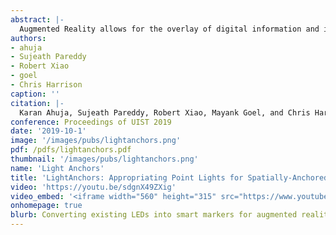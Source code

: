 ```yaml
---
abstract: |-
  Augmented Reality allows for the overlay of digital information and interactive content onto scenes and objects. In order to provide tight registration of data onto objects in a scene, it is most common for markers to be employed, such as QR Codes and ArUco markers. LightAnchors enables spatially-anchored data in augmented reality applications without special hardware. Unlike most prior tracking methods, which instrument objects with markers, LightAnchors takes advantage of point lights already found in many objects and environments. For example, most electrical appliances now feature small (LED) status lights, and light bulbs are common in indoor and outdoor settings. In addition to leveraging point lights for in-view anchoring, we also co-opt these lights for data transmission, blinking them rapidly to encode binary data. This allows “dumb” devices to become smarter through AR with minimal extra cost. For example, a glue gun can transmit its live temperature and a security camera can broadcast its privacy policy.
authors:
- ahuja
- Sujeath Pareddy
- Robert Xiao
- goel
- Chris Harrison
caption: ''
citation: |-
  Karan Ahuja, Sujeath Pareddy, Robert Xiao, Mayank Goel, and Chris Harrison. 2019. LightAnchors: Appropriating Point Lights for Spatially-Anchored Augmented Reality Interfaces. In Proceedings of the 32nd Annual ACM Symposium on User Interface Software and Technology (UIST '19). ACM, New York, NY, USA, 189-196. DOI: https://doi.org/10.1145/3332165.3347884
conference: Proceedings of UIST 2019
date: '2019-10-1'
image: '/images/pubs/lightanchors.png'
pdf: /pdfs/lightanchors.pdf
thumbnail: '/images/pubs/lightanchors.png'
name: 'Light Anchors'
title: 'LightAnchors: Appropriating Point Lights for Spatially-Anchored Augmented Reality Interfaces'
video: 'https://youtu.be/sdgnX49ZXig'
video_embed: '<iframe width="560" height="315" src="https://www.youtube.com/embed/sdgnX49ZXig" frameborder="0" allowfullscreen></iframe>'
onhomepage: true
blurb: Converting existing LEDs into smart markers for augmented reality applications
---
```

